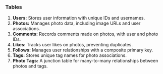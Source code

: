 
### Tables
1. **Users:** Stores user information with unique IDs and usernames.
2. **Photos:** Manages photo data, including image URLs and user associations.
3. **Comments:** Records comments made on photos, with user and photo IDs.
4. **Likes:** Tracks user likes on photos, preventing duplicates.
5. **Follows:** Manages user relationships with a composite primary key.
6. **Tags:** Stores unique tag names for photo associations.
7. **Photo Tags:** A junction table for many-to-many relationships between photos and tags.





